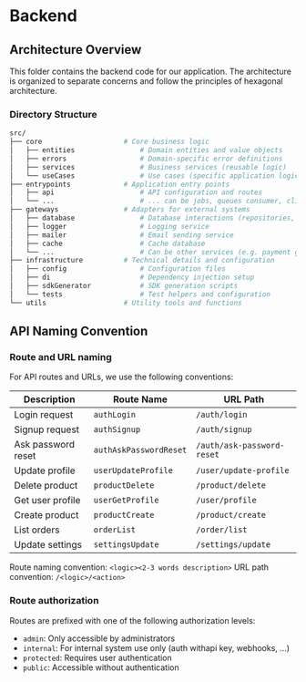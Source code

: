 # Backend

## Architecture Overview

This folder contains the backend code for our application. The architecture is organized to separate concerns and follow the principles of hexagonal architecture.

### Directory Structure

```bash
src/
├── core                    # Core business logic
│   ├── entities                # Domain entities and value objects
│   ├── errors                  # Domain-specific error definitions
│   ├── services                # Business services (reusable logic)
│   └── useCases                # Use cases (specific application logic)
├── entrypoints             # Application entry points
│   ├── api                     # API configuration and routes
│   └── ...                     # ... can be jobs, queues consumer, cli...
├── gateways                # Adapters for external systems
│   ├── database                # Database interactions (repositories, migrations)
│   ├── logger                  # Logging service
│   ├── mailer                  # Email sending service
│   ├── cache                   # Cache database
│   └── ...                     # Can be other services (e.g. payment gateway, file storage, queue management ...)
├── infrastructure          # Technical details and configuration
│   ├── config                  # Configuration files
│   ├── di                      # Dependency injection setup
│   ├── sdkGenerator            # SDK generation scripts
│   └── tests                   # Test helpers and configuration
└── utils                   # Utility tools and functions
```


## API Naming Convention

### Route and URL naming
For API routes and URLs, we use the following conventions:

| Description | Route Name | URL Path |
|-------------|------------|----------|
| Login request | `authLogin` | `/auth/login` |
| Signup request | `authSignup` | `/auth/signup` |
| Ask password reset | `authAskPasswordReset` | `/auth/ask-password-reset` |
| Update profile | `userUpdateProfile` | `/user/update-profile` |
| Delete product | `productDelete` | `/product/delete` |
| Get user profile | `userGetProfile` | `/user/profile` |
| Create product | `productCreate` | `/product/create` |
| List orders | `orderList` | `/order/list` |
| Update settings | `settingsUpdate` | `/settings/update` |

Route naming convention: `<logic><2-3 words description>`
URL path convention: `/<logic>/<action>`

### Route authorization
Routes are prefixed with one of the following authorization levels:

- `admin`: Only accessible by administrators
- `internal`: For internal system use only (auth withapi key, webhooks, ...)
- `protected`: Requires user authentication
- `public`: Accessible without authentication
